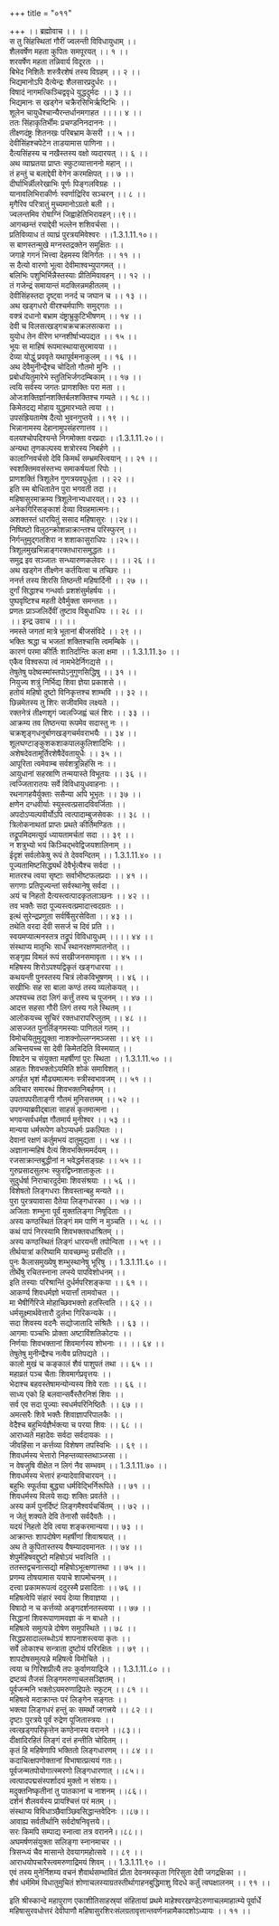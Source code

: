 +++
title = "०११"

+++
।। ब्रह्मोवाच ।। ।।  
स तु सिंहस्थितां गौरीं ज्वलन्ती विविधायुधाम् ।।  
शैलवर्षेण महता कुपितः समपूरयत् ।। १ ।।  
शरवर्षेण महता तन्निवार्य विदूरतः ।।  
बिभेद निशितैः शस्त्रैरशेषं तस्य विग्रहम् ।। २ ।।  
भिद्यमानोऽपि दैत्येन्द्रः शैलसारप्रदुर्धरः ।।  
विषादं नागमत्किञ्चिद्ववृधे युद्धदुर्मदः ।। ३ ।।  
भिद्यमानः स खड्गेन चक्रैरसिभिर्ऋष्टिभिः ।।  
शूलेन चायुधैश्चान्यैरन्तर्धानमगाहत ।।।। ४ ।।  
ततः सिंहाकृतिर्भीमः प्रचण्डनिनदाननः ।।  
तीक्ष्णदंष्ट्रः शितनखः परिबभ्राम केसरी ।। ५ ।।  
देवीसिंहश्चपेटेन ताडयामास पाणिना ।।  
दैत्यसिंहस्य च नखैस्तस्य वक्षो व्यदारयत् ।। ६ ।।  
अथ व्याघ्रतया प्राप्तः स्फुटव्यात्ताननो महान् ।।  
तं हन्तुं च बलाद्देवी वेगेन करमक्षिपत् ।। ७ ।।  
दीर्घाभिर्न्नीलरेखाभिः पूर्णः पिङ्गलविग्रहः ।।  
यानावलिभिराकीर्णः स्वर्णाद्रिरिव सञ्चरन् ।। ८ ।।  
मृगैरिव परित्रातुं मुच्यमानोऽग्रतो बली ।।  
ज्वलन्तमिव रोषाग्निं जिह्वाहेतिभिरावहन्।।९।।  
आगच्छन्तं रयाद्देवी भल्लेन शशिवर्चसा ।।  
प्रतिविव्याध तं व्याघ्रं पुरत्रयमिवेश्वरः ।।1.3.1.11.१०।।  
स बाणस्तन्मुखे मग्नस्तद्रक्तेन समुक्षितः ।।  
जगाहे गगनं भित्त्वा देहमस्य विनिर्गतः ।। ११ ।।  
स दैत्यो वारणो भूत्वा देवीमाश्वभ्युपागमत् ।।  
बलिभिः पशुभिर्भिन्नैस्तस्याः प्रीतिमिवावहन् ।। १२ ।।  
तं गजेन्द्रं समायान्तं मदक्लिन्नमहीतलम् ।।  
देवीसिंहस्तदा दृष्ट्वा ननर्द च जघान च ।। १३ ।।  
अथ खड्गधरो वीरश्चर्मपाणिः समुद्गतः ।।  
वक्त्रं दधानो बभ्राम दंष्ट्राभ्रुकुटिभीषणम् ।। १४ ।।  
देवी च विलसत्खड्गचक्रचक्रलसत्करा ।।  
युयोध तेन वीरेण भग्नशीर्षाभ्यपद्यत ।। १५ ।।  
भूयः स माहिषं रूपमास्थायासुरमायया ।।  
देव्या योद्धुं प्रववृते यथापूर्वमनाकुलम् ।। १६ ।।  
अथ देवैमुनीन्द्रैश्च चोदितो गौतमो मुनिः ।।  
प्रबोधयितुमारेभे स्तुतिभिर्जगदम्बिकाम् ।। १७ ।।  
त्वयि सर्वस्य जगतः प्राणशक्तिः परा मता ।।  
ओजःशक्तिर्ज्ञानशक्तिर्बलशक्तिश्च गम्यते ।। १८।।  
किमेतदद्य मोहाय युद्धमारभ्यते त्वया ।।  
उपसंह्रियतामेष दैत्यो भुवनगुप्तये ।। १९ ।।  
भिन्नानामस्य देहानामुपसंहरणात्तव ।।  
वलयश्चोपदिश्यन्ते निगमोक्ता वरप्रदाः ।।1.3.1.11.२०।।  
अन्यथा तृणकल्पस्य शत्रोरस्य निबर्हणे ।।  
कालाग्निवर्चसो देवि किमर्थं सम्भ्रमस्त्वियान् ।। २१ ।।  
स्वशक्तिमवसंस्तभ्य समाकर्षयतां रिपोः ।।  
प्राणशक्तिं त्रिशूलेन गुणत्रयवपुर्धृता ।। २२ ।।  
इति स्म बोधितातेन पुरा भगवती तदा ।।  
महिषासुरमाक्रम्य त्रिशूलेनाभ्यधारयत्।। २३ ।।  
अनेकगिरिसङ्काशं देव्या विग्रहमात्मनः।।  
अशक्तस्तं धारयितुं ससाद महिषासुरः ।।२४।।  
निष्पिष्टो विलुठन्क्रोशन्नाक्रान्तश्च परिस्फुरन् ।।  
निर्गन्तुमुद्गतशिरा न शशाकासुराधिपः ।।२५।।  
त्रिशूलमुखभिन्नाङ्गरक्तधारासमुद्धतः ।।  
समुद्र इव सञ्जातः सन्ध्यारुणकलेवरः ।। ।। २६ ।।  
अथ खड्गेन तीक्ष्णेन कर्तयित्वा च तच्छिरः ।।  
ननर्त्त तस्य शिरसि तिष्ठन्ती महिषार्दिनी ।। २७ ।।  
दुर्गां सिद्धाश्च गन्धर्वाः प्रशशंसुर्महर्षयः ।।  
पुष्पवृष्टिश्च महती देवैर्मुक्ता समन्ततः ।।  
प्रणतः प्राञ्जलिर्देवीं तुष्टाव विबुधाधिपः ।। २८ ।।  
।। इन्द्र उवाच ।। ।।  
नमस्ते जगतां मात्रे भूतानां बीजसंविदे ।। २९ ।।  
भक्तिः श्रद्धा च भजतां शक्तिश्चासि त्वमम्बिके ।।  
कारणं परमा कीर्तिः शातिर्दान्तिः कला क्षमा ।। 1.3.1.11.३० ।।  
एकैव विश्वरूपा त्वं नामभेदेर्निगद्यसे ।।  
तेषुतेषु पदेष्वस्मांस्तपोऽनुगुणसिद्धिषु ।। ३१ ।।  
नियुज्य शत्रुं निर्भिद्य शिवा ज्ञेया प्रकाशसे ।।  
हतोयं महिषो दुष्टो विनिकृत्तश्च शाम्भवि ।। ३२ ।।  
छिन्नमेतस्य तु शिरः सजीवमिव लक्ष्यते ।।  
रक्तनेत्रं तीक्ष्णशृगं ज्वलज्जिह्वं चलं शिरः ।। ३३ ।।  
आक्रम्य तव तिष्ठन्त्या रूपमेव सदास्तु नः ।।  
चक्रशृङ्गधनुर्बाणखङ्गचर्मवराभयैः ।। ३४ ।।  
शूलघण्टाङ्कुशकशाकपालकुलिशादिभिः ।।  
अशेषदेवतामूर्तिरशेषैदेंवतायुधैः ।। ३५ ।।  
आपूरिता त्वमेवाम्ब सर्वशत्रून्निहंसि नः ।।  
आयुधानां सहस्राणि तन्मयास्ते विभूतयः ।। ३६ ।।  
त्वज्जितारातयः सर्वे विविधायुधवाहनाः ।।  
रथनागहयैर्युक्ताः ससैन्या अपि भूभृतः ।। ३७ ।।  
क्षणेन दग्धवीर्याः स्युस्त्वत्प्रसादविवर्जिताः ।।  
अपदोऽप्यल्पवीर्योऽपि त्वत्पादाम्बुजसेवकः ।। ३८ ।।  
त्रिलोकनाथतां प्राप्तः प्रथते कीर्तिमण्डितः ।।  
तद्रूपमिदमत्युग्रं ध्यायतामर्चतां सदा ।। ३९ ।।  
न शत्रुभ्यो भयं किञ्चिद्भवेद्विजयशालिनाम् ।।  
ईदृशं सर्वलोकेषु रूपं ते देववन्दितम् ।। 1.3.1.11.४० ।।  
पूज्यतामिष्टसिद्ध्यर्थं देवैर्भृत्यैश्च सर्वदा ।।  
मातरश्च त्वया सृष्टाः सर्वाभीष्टफलप्रदाः ।। ४१ ।।  
सगणाः प्रतिपूज्यन्तां सर्वस्थानेषु सर्वदा ।।  
अयं च निहतो दैत्यस्त्वत्पादकृतलाञ्छनः ।। ४२ ।।  
तव भक्तैः सदा पूज्यस्त्वत्प्रमादात्त्वदग्रतः ।।  
इत्थं सुरेन्द्रप्रणुता सर्वर्षिसुरसेविता ।। ४३ ।।  
तथेति वरदा देवी ससर्ज च दिवं प्रति ।।  
स्वयमप्यात्मनस्तत्र तद्रूपं विविधायुधम् ।।।। ४४ ।।  
संस्थाप्य मातृभिः सार्धं स्थानरक्षणमातनोत् ।।  
सङ्गृह्य विमलं रूपं सखीजनसमावृता ।। ४५ ।।  
महिषस्य शिरोऽपश्यद्विकृतं खङ्गधारया ।।  
कथयन्ती पुनस्तस्य चित्रं लोकविभूषणम् ।। ४६ ।।  
सखीभिः सह सा बाला कण्ठं तस्य व्यलोकयत् ।।  
अपश्यच्च तदा लिगं कर्त्तुं तस्य च पूजनम् ।। ४७ ।।  
आदत्त सहसा गौरी लिगं तस्य गले स्थितम् ।।  
आलोकयच्च सुचिरं रक्तधारापरिप्लुतम् ।। ४८ ।।  
आसज्जत पुनर्लिङ्गमस्याः पाणितलं गतम् ।।  
विमोचयितुमुद्युक्ता नाशक्नोल्लग्नमञ्जसा ।। ४९ ।।  
अचिन्तयच्च सा देवी किमेतदिति विस्मयात् ।।  
विषादेन च संयुक्ता महर्षीणां पुरः स्थिता ।। 1.3.1.11.५० ।।  
आहतः शिवभक्तोऽयमिति शोकं समाविशत् ।।  
अगर्हत भृशं मौढ्यमात्मनः स्त्रीस्वभावजम् ।। ५१ ।।  
अविचार समारब्धं शिवभक्तनिबर्हणम् ।।  
उपतापपरीताङ्गी गौतमं मुनिसत्तमम् ।। ५२ ।।  
उपगम्याब्रवीद्बाला साहसं कृतमात्मना ।।  
भगवन्सर्वधर्मज्ञ गौतमार्य मुनीश्वर ।। ५३ ।।  
मान्यया धर्मरूपेण कोऽप्यधर्मः प्रकल्पितः ।।  
देवानां रक्षणं कर्तुमभयं दातुमुद्यता ।। ५४ ।।  
अज्ञानान्महिषं दैत्यं शिवभक्तिममर्दयम् ।।  
रजसाक्रान्तबुद्धीनां न भवेद्धर्मसङ्ग्रहः ।। ५५ ।।  
गुरुप्रसादसुलभः स्फुरद्विघ्नशताकुलः ।।  
सुदुर्धर्षा निराचारदुर्दमाः शिवसंश्रयाः ।। ५६ ।।  
विशेषतो लिङ्गधराः शिवस्तान्बहु मन्यते ।।  
पुरा पुरत्रयावासा दैतेया लिङ्गधारका ।। ५७ ।।  
अजिताः शम्भुना पूर्वं मुक्तलिङ्गा निषूदिताः ।।  
अस्य कण्ठस्थितं लिङ्गं मम पाणिं न मुञ्चति ।। ५८ ।।  
कथं पापं निरस्यामि शिवभक्तवधाश्रितम् ।।  
अस्य कण्ठस्थितं लिङ्गं धारयन्ती तपोन्विता ।। ५९ ।।  
तीर्थयात्रां करिष्यामि यावच्छम्भुः प्रसीदति ।।  
पुनः कैलासमुख्येषु शम्भुस्थानेषु भूरिषु ।। 1.3.1.11.६० ।।  
तीर्थेषु रचितस्नाना लप्स्ये पापविशोधनम् ।।  
इति तस्याः परिश्रान्तिं दुर्धर्मपरिशङ्कया ।। ६१ ।।  
आकर्ण्य शिवधर्मज्ञो भयार्त्तां तामवोचत ।।  
मा भैषीर्गिरिजे मोहाच्छिवभक्तो हतस्त्विति ।। ६२ ।।  
धर्मसूक्ष्मार्थवेत्तारौ दुर्लभा गिरिकन्यके ।।  
सदा शिवस्य वदनैः सद्योजातादि संश्रितैः ।। ६३ ।।  
आगमाः पञ्चभिः प्रोक्ता अष्टाविंशतिकोटयः ।।  
निर्णयाः शिवभक्तानां शिवमार्गस्य शोभनाः ।। ।। ६४ ।।  
तेषुतेषु मुनीन्द्रैश्च नत्वैव प्रतिपद्यते ।।  
कालो मुखं च कङ्कालं शैवं पाशुपतं तथा ।। ६५ ।।  
महाव्रतं पञ्च चैताः शिवमार्गप्रवृत्तयः ।।  
भेदाश्च बहवस्तेषामन्योन्यस्य शिवे रताः ।। ६६ ।।  
साध्य एको हि बलवान्सर्वैस्तैरनिशं शिवः ।।  
सर्व एव सदा पूज्याः स्वधर्मपरिनिष्ठितैः ।। ६७ ।।  
अमत्सरैः शिवे भक्तैः शिवाज्ञापरिपालकैः ।।  
वेदैश्च बहुभिर्यज्ञैर्भक्त्या च परया शिवः ।। ६८ ।।  
आराध्यते महादेवः सर्वदा सर्वदायकः ।।  
जीवहिंसा न कर्त्तव्या विशेषण तपस्विभिः ।। ६९ ।।  
शिवधर्मस्य भेत्तारो निहन्तव्यास्तथाञ्जसा ।।  
न वेषजुषि वीक्षेत न लिगं नैव सम्भवम् ।। 1.3.1.11.७० ।।  
शिवधर्मस्य भेत्तारं हन्यादेवाविचारयन् ।।  
बहुभिः स्फूर्तया बुद्ध्या धर्मविद्भिर्निरूपिते ।। ७१ ।।  
शिवधर्मस्य विलये सद्यः शक्तिः प्रवर्तते ।।  
अस्य कर्म पुनर्दिष्टं लिङ्गमैश्वर्यचर्चितम् ।। ७२ ।।  
न जेतुं शक्यते देवि तेनासौ सर्वदैवतैः ।।  
यदयं निहतो देवि त्वया शङ्करमान्यया।। ७३ ।।  
आक्रान्तः शापदोषेण महर्षीणां शिवाश्रयात् ।।  
अथ ते कुपितास्तस्य वैषम्यादवमानतः ।। ७४ ।।  
शेपुर्महिषवद्दुष्टो महिषोऽयं भवत्विति ।।  
ततस्तद्वचनात्सद्यो महिषोऽभूत्क्षणात्तथा ।। ७५ ।।  
प्रणम्य तोषयामास ययाचे शापमोचनम् ।।  
दत्त्वा प्रकामरूपत्वं ददुरस्मै प्रसादिताः ।। ७६ ।।  
महिषत्वेपि संहारं स्वयं देव्या शिवाज्ञया ।।  
विषादो न च कर्त्तव्यो अङ्गदर्शनतस्त्वया ।। ७७ ।।  
सिद्धानां शिवरूपाणामवज्ञा कं न बाधते ।।  
महिषत्वे समुत्पन्ने दोषेण समुपस्थिते ।। ७८ ।।  
सिद्धप्रसादाल्लब्धोऽयं शापनाशस्त्वया कृतः ।।  
सर्वे लोकाश्च सन्त्राता दुष्टोयं परिरक्षितः ।। ७९ ।।  
शापदोषसमुत्पन्ने महिषत्वे विमोचिते ।।  
त्वया च गिरिशप्रीत्यै तपः कुर्वाणयाद्रिजे ।। 1.3.1.11.८० ।।  
द्रष्टव्यं तैजसं लिङ्गमरुणाचलसञ्ज्ञितम् ।।  
पूर्वजन्मनि भक्तोऽयमरुणाद्रिपतेः स्फुटम् ।। ८१ ।।  
महिषत्वे मदाक्रान्तः परं लिङ्गेन सङ्गतः ।।  
भक्त्या लिङ्गधरं हन्तुं कः समर्थो जगत्त्रये ।। ८२ ।।  
दृष्टाः पुरत्रये पूर्वं रुद्रेण पूजितास्त्रयः ।।  
त्वत्खड्गपरिकृत्तेन कण्ठेनास्य वरानने ।।८३।।  
दीक्षादिरहितं लिङ्गं दत्तं हन्तीति चोदितम् ।।  
कृतं हि महिषेणापि भक्तितो लिङ्गधारणम् ।। ८४ ।।  
कदाचित्क्षपणोक्तानां विभाषात्प्रत्ययं गतः।।  
पूर्वजन्मतपोयोगात्स्मरणो लिङ्गधारणात् ।।८५।।  
त्वत्पादपद्मसंस्पर्शादयं मुक्तो न संशयः।।  
मदुक्तनिष्कृतीनां तु पातकानां च नाशनम् ।।८६।।  
दर्शनं शैलवर्यस्य प्रायश्चित्तं परं मतम् ।।  
संस्थाप्य विविधाञ्छैवाञ्छिवसिद्धान्तवेदिनः ।।८७।।  
आवाह्य सर्वतीर्थानि सर्वदोषनिवृत्तये।।  
सरः किमपि सम्पाद्य स्नात्वा तत्र वरानने।।८८।।  
अघमर्षणसंयुक्ता सलिङ्गा स्नानमाचर ।।  
त्रिसन्ध्यं चैव मासान्ते देवयागमहोत्सवे ।। ८९ ।।  
आराधयोपचारैस्त्वमरुणाद्रिमयं शिवम् ।। 1.3.1.11.९० ।।  
एवं तस्य मुनेर्निशम्य वचनं शैवार्थसम्भावितं प्रीता देवनमस्कृता गिरिसुता देवी जगद्रक्षिका ।।  
शैवं धर्ममिमं विधातुमुचितं शोणाचलस्याग्रतस्तीर्थागाहनबुद्धिमाशु विदधे कर्तुं त्वघक्षालनम् ।। ९१ ।।  
    
इति श्रीस्कान्दे महापुराण एकाशीतिसाहस्र्यां संहितायां प्रथमे माहेश्वरखण्डेऽरुणाचलमाहात्म्ये पूर्वार्धे महिषासुरवधोत्तरं देवीपाणौ महिषासुरशिरःसंलग्रतावृत्तान्तवर्णनन्नामैकादशोऽध्यायः ।। ११ ।।